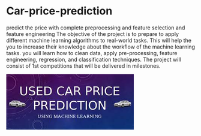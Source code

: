 # Car-price-prediction
predict the price  with complete preprocessing and feature selection and feature engineering The objective of the project is to prepare to apply different machine learning algorithms to real-world tasks. This will help the you to increase their knowledge about the workflow of the machine learning tasks. you will learn how to clean data, apply pre-processing, feature engineering, regression, and classification techniques. The project will consist of 1st competitions that will be delivered in milestones.


![Screenshot](download.jpg)
